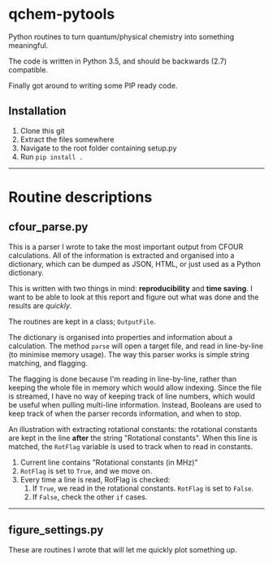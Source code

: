 # qchem-pytools
Python routines to turn quantum/physical chemistry into something meaningful.

The code is written in Python 3.5, and should be backwards (2.7) compatible.

Finally got around to writing some PIP ready code.

## Installation

1. Clone this git
2. Extract the files somewhere
3. Navigate to the root folder containing setup.py
4. Run `pip install .`

---

# Routine descriptions

## cfour_parse.py

This is a parser I wrote to take the most important output from CFOUR calculations. All of the information is extracted and organised into a dictionary, which can be dumped as JSON, HTML, or just used as a Python dictionary. 

This is written with two things in mind: __reproducibility__ and __time saving__. I want to be able to look at this report and figure out what was done and the results are _quickly_.

The routines are kept in a class; `OutputFile`.

The dictionary is organised into properties and information about a calculation. The method `parse` will open a target file, and read in line-by-line (to minimise memory usage). The way this parser works is simple string matching, and flagging.

The flagging is done because I'm reading in line-by-line, rather than keeping the whole file in memory which would allow indexing. Since the file is streamed, I have no way of keeping track of line numbers, which would be useful when pulling multi-line information. Instead, Booleans are used to keep track of when the parser records information, and when to stop.

An illustration with extracting rotational constants: the rotational constants are kept in the line __after__ the string "Rotational constants". When this line is matched, the `RotFlag` variable is used to track when to read in constants.

1. Current line contains "Rotational constants (in MHz)"
2. `RotFlag` is set to `True`, and we move on.
3. Every time a line is read, RotFlag is checked:
    1. If `True`, we read in the rotational constants. `RotFlag` is set to `False`.
    2. If `False`, check the other `if` cases.

---

## figure_settings.py

These are routines I wrote that will let me quickly plot something up.

